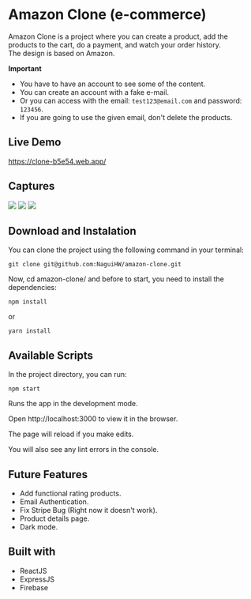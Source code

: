 # Amazon Clone (e-commerce)

Amazon Clone is a project where you can create a product, add the products to the cart, do a payment, and watch your order history.<br>
The design is based on Amazon.

**Important**

- You have to have an account to see some of the content.
- You can create an account with a fake e-mail.
- Or you can access with the email: `test123@email.com` and password: `123456`.
- If you are going to use the given email, don't delete the products.

## Live Demo

https://clone-b5e54.web.app/

## Captures

![](https://i.imgur.com/EtrROc2.png)
![](https://i.imgur.com/DVBnDH7.png)
![](https://i.imgur.com/0rOQ3wL.png)

## Download and Instalation

You can clone the project using the following command in your terminal:

```
git clone git@github.com:NaguiHW/amazon-clone.git
```

Now, cd amazon-clone/ and before to start, you need to install the dependencies:

```
npm install
```

or

```
yarn install
```

## Available Scripts

In the project directory, you can run:

```
npm start
```

Runs the app in the development mode.

Open http://localhost:3000 to view it in the browser.

The page will reload if you make edits.

You will also see any lint errors in the console.

## Future Features

- Add functional rating products.
- Email Authentication.
- Fix Stripe Bug (Right now it doesn't work).
- Product details page.
- Dark mode.

## Built with

- ReactJS
- ExpressJS
- Firebase

